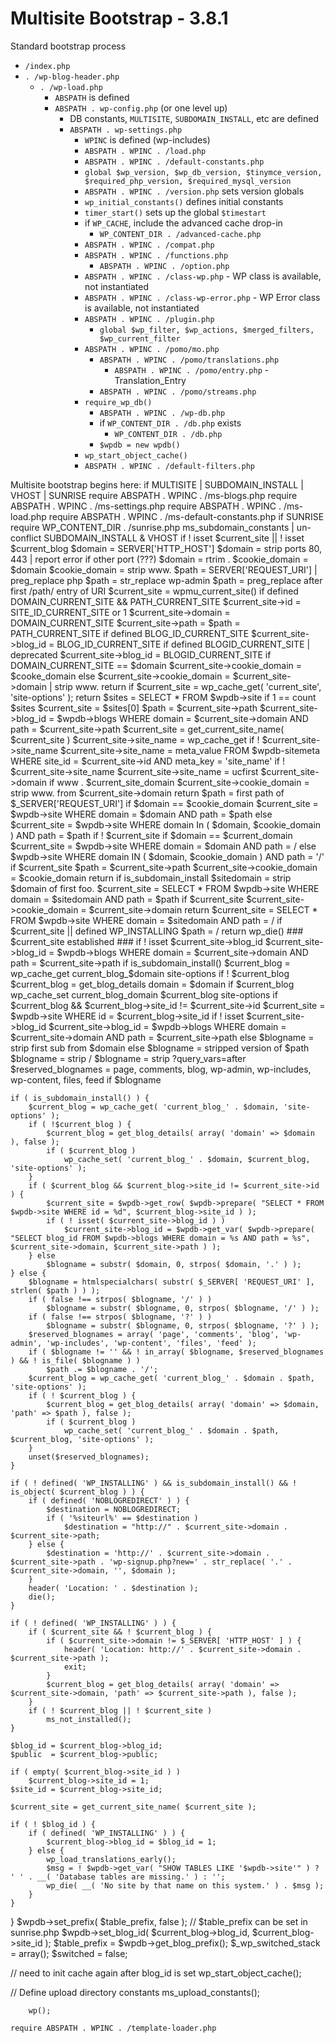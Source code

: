 # Multisite Bootstrap - 3.8.1

Standard bootstrap process

 * `/index.php`
 * `. /wp-blog-header.php`
	* `. /wp-load.php`
		* `ABSPATH` is defined
		* `ABSPATH . wp-config.php` (or one level up)
			* DB constants, `MULTISITE`, `SUBDOMAIN_INSTALL`, etc are defined
			* `ABSPATH . wp-settings.php`
				* `WPINC` is defined (wp-includes)
				* `ABSPATH . WPINC . /load.php`
				* `ABSPATH . WPINC . /default-constants.php`
				* `global $wp_version, $wp_db_version, $tinymce_version, $required_php_version, $required_mysql_version`
				* `ABSPATH . WPINC . /version.php` sets version globals
				* `wp_initial_constants()` defines initial constants
				* `timer_start()` sets up the global `$timestart`
				* if `WP_CACHE`, include the advanced cache drop-in
					* `WP_CONTENT_DIR . /advanced-cache.php`
				* `ABSPATH . WPINC . /compat.php`
				* `ABSPATH . WPINC . /functions.php`
					* `ABSPATH . WPINC . /option.php`
				* `ABSPATH . WPINC . /class-wp.php` - WP class is available, not instantiated
				* `ABSPATH . WPINC . /class-wp-error.php` - WP Error class is available, not instantiated
				* `ABSPATH . WPINC . /plugin.php`
					* `global $wp_filter, $wp_actions, $merged_filters, $wp_current_filter`
				* `ABSPATH . WPINC . /pomo/mo.php`
					* `ABSPATH . WPINC . /pomo/translations.php`
						* `ABSPATH . WPINC . /pomo/entry.php` - Translation_Entry
					* `ABSPATH . WPINC . /pomo/streams.php`
				* `require_wp_db()`
					* `ABSPATH . WPINC . /wp-db.php`
					* if `WP_CONTENT_DIR . /db.php` exists
						* `WP_CONTENT_DIR . /db.php`
					* `$wpdb = new wpdb()`
				* `wp_start_object_cache()`
				* `ABSPATH . WPINC . /default-filters.php`

Multisite bootstrap begins here:
				if MULTISITE | SUBDOMAIN_INSTALL | VHOST | SUNRISE
					require ABSPATH . WPINC . /ms-blogs.php
					require ABSPATH . WPINC . /ms-settings.php
						require ABSPATH . WPINC . /ms-load.php
						require ABSPATH . WPINC . /ms-default-constants.php
						if SUNRISE
							require WP_CONTENT_DIR . /sunrise.php
						ms_subdomain_constants | un-conflict SUBDOMAIN_INSTALL & VHOST
						if ! isset $current_site || ! isset $current_blog
							$domain = SERVER['HTTP_HOST']
							$domain = strip ports 80, 443 | report error if other port (???)
							$domain = rtrim .
							$cookie_domain = $domain
							$cookie_domain = strip www.
							$path = SERVER['REQUEST_URI'] | preg_replace php
							$path = str_replace wp-admin
							$path = preg_replace after first /path/ entry of URI
							$current_site = wpmu_current_site()
								if defined DOMAIN_CURRENT_SITE && PATH_CURRENT_SITE
									$current_site->id = SITE_ID_CURRENT_SITE or 1
									$current_site->domain = DOMAIN_CURRENT_SITE
									$current_site->path = $path = PATH_CURRENT_SITE
									if defined BLOG_ID_CURRENT_SITE
										$current_site->blog_id = BLOG_ID_CURRENT_SITE
									if defined BLOGID_CURRENT_SITE | deprecated
										$current_site->blog_id = BLOGID_CURRENT_SITE
									if DOMAIN_CURRENT_SITE == $domain
										$current_site->cookie_domain = $cooke_domain
										else
											$current_site->cookie_domain = $current_site->domain | strip www.
									return
								if $current_site = wp_cache_get( 'current_site', 'site-options' );
									return
								$sites = SELECT * FROM $wpdb->site
								if 1 == count $sites
									$current_site = $sites[0]
									$path = $current_site->path
									$current_site->blog_id = $wpdb->blogs WHERE domain = $current_site->domain AND path = $current_site->path
									$current_site = get_current_site_name( $current_site )
										$current_site->site_name = wp_cache_get
										if ! $current_site->site_name
											$current_site->site_name = meta_value FROM $wpdb-sitemeta WHERE site_id = $current_site->id AND meta_key = 'site_name'
											if ! $current_site->site_name
												$current_site->site_name = ucfirst $current_site->domain
									if www . $current_site_domain
										$current_site->cookie_domain = strip www. from $current_site->domain
									return
								$path = first path of $_SERVER['REQUEST_URI']
								if $domain == $cookie_domain
									$current_site = $wpdb->site WHERE domain = $domain AND path = $path
									else
										$current_site = $wpdb->site WHERE domain In ( $domain, $cookie_domain ) AND path = $path
								if ! $current_site
									if $domain == $current_domain
										$current_site = $wpdb->site WHERE domain = $domain AND path = /
										else
											$wpdb->site WHERE domain IN ( $domain, $cookie_domain ) AND path = '/'
								if $current_site
									$path = $current_site->path
									$current_site->cookie_domain = $cookie_domain
									return
								if is_subdomain_install
									$sitedomain = strip $domain of first foo.
									$current_site = SELECT * FROM $wpdb->site WHERE domain = $sitedomain AND path = $path
									if $current_site
										$current_site->cookie_domain = $current_site->domain
										return
									$current_site = SELECT * FROM $wpdb->site WHERE domain = $sitedomain AND path = /
								if $current_site || defined WP_INSTALLING
									$path = /
									return
								wp_die()
							### $current_site established ###
							if ! isset $current_site->blog_id
								$current_site->blog_id = $wpdb->blogs WHERE domain = $current_site->domain AND path = $current_site->path
							if is_subdomain_install()
								$current_blog = wp_cache_get current_blog_$domain site-options
								if ! $current_blog
									$current_blog = get_blog_details domain = $domain
									if $current_blog
										wp_cache_set current_blog_domain $current_blog site-options
								if $current_blog && $current_blog->site_id != $current_site->id
									$current_site = $wpdb->site WHERE id = $current_blog->site_id
									if ! isset $current_site->blog_id
										$current_site->blog_id = $wpdb->blogs WHERE domain = $current_site->domain AND path = $current_site->path
								else
									$blogname = strip first sub from $domain
							else
								$blogname = stripped version of $path
								$blogname = strip /
								$blogname = strip ?query_vars=after
								$reserved_blognames = page, comments, blog, wp-admin, wp-includes, wp-content, files, feed
								if $blogname


	if ( is_subdomain_install() ) {
		$current_blog = wp_cache_get( 'current_blog_' . $domain, 'site-options' );
		if ( !$current_blog ) {
			$current_blog = get_blog_details( array( 'domain' => $domain ), false );
			if ( $current_blog )
				wp_cache_set( 'current_blog_' . $domain, $current_blog, 'site-options' );
		}
		if ( $current_blog && $current_blog->site_id != $current_site->id ) {
			$current_site = $wpdb->get_row( $wpdb->prepare( "SELECT * FROM $wpdb->site WHERE id = %d", $current_blog->site_id ) );
			if ( ! isset( $current_site->blog_id ) )
				$current_site->blog_id = $wpdb->get_var( $wpdb->prepare( "SELECT blog_id FROM $wpdb->blogs WHERE domain = %s AND path = %s", $current_site->domain, $current_site->path ) );
		} else
			$blogname = substr( $domain, 0, strpos( $domain, '.' ) );
	} else {
		$blogname = htmlspecialchars( substr( $_SERVER[ 'REQUEST_URI' ], strlen( $path ) ) );
		if ( false !== strpos( $blogname, '/' ) )
			$blogname = substr( $blogname, 0, strpos( $blogname, '/' ) );
		if ( false !== strpos( $blogname, '?' ) )
			$blogname = substr( $blogname, 0, strpos( $blogname, '?' ) );
		$reserved_blognames = array( 'page', 'comments', 'blog', 'wp-admin', 'wp-includes', 'wp-content', 'files', 'feed' );
		if ( $blogname != '' && ! in_array( $blogname, $reserved_blognames ) && ! is_file( $blogname ) )
			$path .= $blogname . '/';
		$current_blog = wp_cache_get( 'current_blog_' . $domain . $path, 'site-options' );
		if ( ! $current_blog ) {
			$current_blog = get_blog_details( array( 'domain' => $domain, 'path' => $path ), false );
			if ( $current_blog )
				wp_cache_set( 'current_blog_' . $domain . $path, $current_blog, 'site-options' );
		}
		unset($reserved_blognames);
	}

	if ( ! defined( 'WP_INSTALLING' ) && is_subdomain_install() && ! is_object( $current_blog ) ) {
		if ( defined( 'NOBLOGREDIRECT' ) ) {
			$destination = NOBLOGREDIRECT;
			if ( '%siteurl%' == $destination )
				$destination = "http://" . $current_site->domain . $current_site->path;
		} else {
			$destination = 'http://' . $current_site->domain . $current_site->path . 'wp-signup.php?new=' . str_replace( '.' . $current_site->domain, '', $domain );
		}
		header( 'Location: ' . $destination );
		die();
	}

	if ( ! defined( 'WP_INSTALLING' ) ) {
		if ( $current_site && ! $current_blog ) {
			if ( $current_site->domain != $_SERVER[ 'HTTP_HOST' ] ) {
				header( 'Location: http://' . $current_site->domain . $current_site->path );
				exit;
			}
			$current_blog = get_blog_details( array( 'domain' => $current_site->domain, 'path' => $current_site->path ), false );
		}
		if ( ! $current_blog || ! $current_site )
			ms_not_installed();
	}

	$blog_id = $current_blog->blog_id;
	$public  = $current_blog->public;

	if ( empty( $current_blog->site_id ) )
		$current_blog->site_id = 1;
	$site_id = $current_blog->site_id;

	$current_site = get_current_site_name( $current_site );

	if ( ! $blog_id ) {
		if ( defined( 'WP_INSTALLING' ) ) {
			$current_blog->blog_id = $blog_id = 1;
		} else {
			wp_load_translations_early();
			$msg = ! $wpdb->get_var( "SHOW TABLES LIKE '$wpdb->site'" ) ? ' ' . __( 'Database tables are missing.' ) : '';
			wp_die( __( 'No site by that name on this system.' ) . $msg );
		}
	}
}
$wpdb->set_prefix( $table_prefix, false ); // $table_prefix can be set in sunrise.php
$wpdb->set_blog_id( $current_blog->blog_id, $current_blog->site_id );
$table_prefix = $wpdb->get_blog_prefix();
$_wp_switched_stack = array();
$switched = false;

// need to init cache again after blog_id is set
wp_start_object_cache();

// Define upload directory constants
ms_upload_constants();



		wp();

	require ABSPATH . WPINC . /template-loader.php